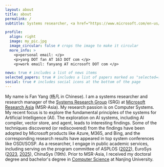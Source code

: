 ```yaml
---
layout: about
title: about
permalink: /
subtitle: Systems researcher, <a href="https://www.microsoft.com/en-us/research/people/fanyang/">Research Manager</a> of SRG@MSR-Asia

profile:
  align: right
  image: my_pic.jpg
  image_circular: false # crops the image to make it circular
  more_info: >
    <p>personal email: </p>
    <p>yang DOT fan AT 163 DOT com </p>
    <p>work email: fanyang AT microsoft DOT com </p>

news: true # includes a list of news items
selected_papers: true # includes a list of papers marked as "selected={true}"
social: true # includes social icons at the bottom of the page
---
```


My name is Fan Yang (杨凡 in Chinese). I am a systems researcher and research manager of the [Systems Research Group](https://www.microsoft.com/en-us/research/group/systems-research-group-asia/) (SRG) at [Microsoft Research Asia](https://www.microsoft.com/en-us/research/lab/microsoft-research-asia/) (MSR-Asia). My research passion is on Computer Systems. My recent focus is to explore the fundamental principles of the systems for Artificial Intelligence (AI). The exploration on AI systems, including AI compiler, vector store, and agent, leads to interesting findings. Some of the techniques discovered (or rediscovered) from the findings have been adopted by Microsoft products like Azure, M365, and Bing, and the corresponding research results have appeared in top system conferences like OSDI/SOSP. As a researcher, I engage in public academic services, including serving on the program committee of ASPLOS ([2022](https://www.asplos-conference.org/asplos2022/index.html%3Fp=44.html)), EuroSys ([2023](https://2023.eurosys.org/pc.html), [2025](https://2025.eurosys.org/pc.html)), ChinaSys (19th). Prior to MSR-Asia, I received my doctoral degree and bachelor's degree in [Computer Science](http://cs.nju.edu.cn/) at Nanjing University. 
